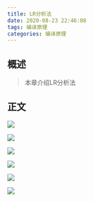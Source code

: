 ```yaml
---
title: LR分析法
date: 2020-08-23 22:46:08
tags: 编译原理
categories: 编译原理
---
```


## 概述

> 本章介绍LR分析法

<!--more-->

## 正文

![](https://photos.alitaalice.cn/image/20200824110156.png)

![](https://photos.alitaalice.cn/image/20200824112132.png)

![](https://photos.alitaalice.cn/image/20200824112300.png)

![](https://photos.alitaalice.cn/image/20200824113538.png)

![](https://photos.alitaalice.cn/image/20200824113825.png)

![](https://photos.alitaalice.cn/image/20200824114100.png)

